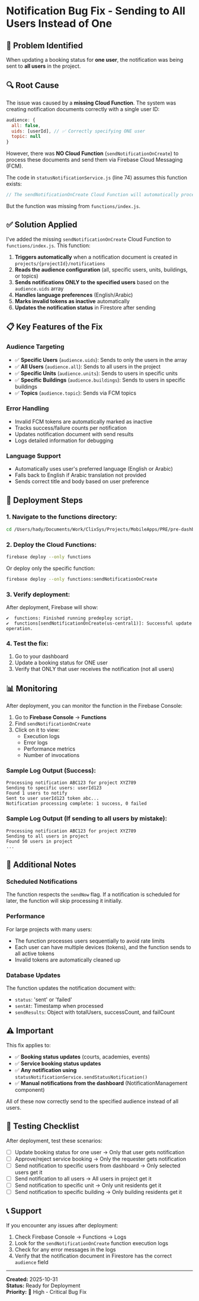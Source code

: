 # Notification Bug Fix - Sending to All Users Instead of One

## 🐛 **Problem Identified**

When updating a booking status for **one user**, the notification was being sent to **all users** in the project.

## 🔍 **Root Cause**

The issue was caused by a **missing Cloud Function**. The system was creating notification documents correctly with a single user ID:

```javascript
audience: {
  all: false,
  uids: [userId], // ✅ Correctly specifying ONE user
  topic: null
}
```

However, there was **NO Cloud Function** (`sendNotificationOnCreate`) to process these documents and send them via Firebase Cloud Messaging (FCM). 

The code in `statusNotificationService.js` (line 74) assumes this function exists:
```javascript
// The sendNotificationOnCreate Cloud Function will automatically process this
```

But the function was missing from `functions/index.js`.

## ✅ **Solution Applied**

I've added the missing `sendNotificationOnCreate` Cloud Function to `functions/index.js`. This function:

1. **Triggers automatically** when a notification document is created in `projects/{projectId}/notifications`
2. **Reads the audience configuration** (all, specific users, units, buildings, or topics)
3. **Sends notifications ONLY to the specified users** based on the `audience.uids` array
4. **Handles language preferences** (English/Arabic)
5. **Marks invalid tokens as inactive** automatically
6. **Updates the notification status** in Firestore after sending

## 📋 **Key Features of the Fix**

### Audience Targeting
- ✅ **Specific Users** (`audience.uids`): Sends to only the users in the array
- ✅ **All Users** (`audience.all`): Sends to all users in the project
- ✅ **Specific Units** (`audience.units`): Sends to users in specific units
- ✅ **Specific Buildings** (`audience.buildings`): Sends to users in specific buildings
- ✅ **Topics** (`audience.topic`): Sends via FCM topics

### Error Handling
- Invalid FCM tokens are automatically marked as inactive
- Tracks success/failure counts per notification
- Updates notification document with send results
- Logs detailed information for debugging

### Language Support
- Automatically uses user's preferred language (English or Arabic)
- Falls back to English if Arabic translation not provided
- Sends correct title and body based on user preference

## 🚀 **Deployment Steps**

### 1. Navigate to the functions directory:
```bash
cd /Users/hady/Documents/Work/ClixSys/Projects/MobileApps/PRE/pre-dashboard/functions
```

### 2. Deploy the Cloud Functions:
```bash
firebase deploy --only functions
```

Or deploy only the specific function:
```bash
firebase deploy --only functions:sendNotificationOnCreate
```

### 3. Verify deployment:
After deployment, Firebase will show:
```
✔  functions: Finished running predeploy script.
✔  functions[sendNotificationOnCreate(us-central1)]: Successful update operation.
```

### 4. Test the fix:
1. Go to your dashboard
2. Update a booking status for ONE user
3. Verify that ONLY that user receives the notification (not all users)

## 📊 **Monitoring**

After deployment, you can monitor the function in the Firebase Console:

1. Go to **Firebase Console** → **Functions**
2. Find `sendNotificationOnCreate`
3. Click on it to view:
   - Execution logs
   - Error logs
   - Performance metrics
   - Number of invocations

### Sample Log Output (Success):
```
Processing notification ABC123 for project XYZ789
Sending to specific users: userId123
Found 1 users to notify
Sent to user userId123 token abc...
Notification processing complete: 1 success, 0 failed
```

### Sample Log Output (If sending to all users by mistake):
```
Processing notification ABC123 for project XYZ789
Sending to all users in project
Found 50 users in project
...
```

## 🔧 **Additional Notes**

### Scheduled Notifications
The function respects the `sendNow` flag. If a notification is scheduled for later, the function will skip processing it initially.

### Performance
For large projects with many users:
- The function processes users sequentially to avoid rate limits
- Each user can have multiple devices (tokens), and the function sends to all active tokens
- Invalid tokens are automatically cleaned up

### Database Updates
The function updates the notification document with:
- `status`: 'sent' or 'failed'
- `sentAt`: Timestamp when processed
- `sendResults`: Object with totalUsers, successCount, and failCount

## ⚠️ **Important**

This fix applies to:
- ✅ **Booking status updates** (courts, academies, events)
- ✅ **Service booking status updates**
- ✅ **Any notification using** `statusNotificationService.sendStatusNotification()`
- ✅ **Manual notifications from the dashboard** (NotificationManagement component)

All of these now correctly send to the specified audience instead of all users.

## 🧪 **Testing Checklist**

After deployment, test these scenarios:

- [ ] Update booking status for one user → Only that user gets notification
- [ ] Approve/reject service booking → Only the requester gets notification  
- [ ] Send notification to specific users from dashboard → Only selected users get it
- [ ] Send notification to all users → All users in project get it
- [ ] Send notification to specific unit → Only unit residents get it
- [ ] Send notification to specific building → Only building residents get it

## 📞 **Support**

If you encounter any issues after deployment:

1. Check Firebase Console → Functions → Logs
2. Look for the `sendNotificationOnCreate` function execution logs
3. Check for any error messages in the logs
4. Verify that the notification document in Firestore has the correct `audience` field

---

**Created:** 2025-10-31  
**Status:** Ready for Deployment  
**Priority:** 🔴 High - Critical Bug Fix

